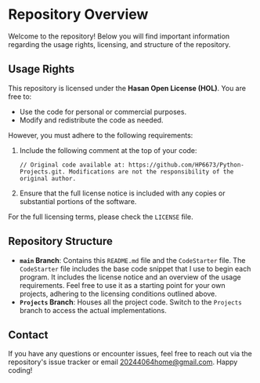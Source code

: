 # Repository Overview

Welcome to the repository! Below you will find important information regarding the usage rights, licensing, and structure of the repository.

## Usage Rights
This repository is licensed under the **Hasan Open License (HOL)**. You are free to:
- Use the code for personal or commercial purposes.
- Modify and redistribute the code as needed.

However, you must adhere to the following requirements:
1. Include the following comment at the top of your code:
   ```
   // Original code available at: https://github.com/HP6673/Python-Projects.git. Modifications are not the responsibility of the original author.
   ```
2. Ensure that the full license notice is included with any copies or substantial portions of the software.

For the full licensing terms, please check the `LICENSE` file.

## Repository Structure
- **`main` Branch**: Contains this `README.md` file and the `CodeStarter` file. The `CodeStarter` file includes the base code snippet that I use to begin each program. It includes the license notice and an overview of the usage requirements. Feel free to use it as a starting point for your own projects, adhering to the licensing conditions outlined above.
- **`Projects` Branch**: Houses all the project code. Switch to the `Projects` branch to access the actual implementations.

## Contact
If you have any questions or encounter issues, feel free to reach out via the repository's issue tracker or email 20244064home@gmail.com. Happy coding!

